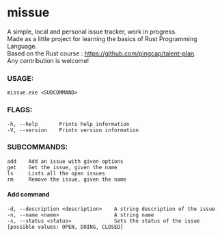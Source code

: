 # missue
A simple, local and personal issue tracker, work in progress.  
Made as a little project for learning the basics of Rust Programming Language.  
Based on the Rust course : https://github.com/pingcap/talent-plan.  
Any contribution is welcome!

### USAGE:  
    missue.exe <SUBCOMMAND>

### FLAGS:  
    -h, --help       Prints help information  
    -V, --version    Prints version information

### SUBCOMMANDS:
    add    Add an issue with given options
    get    Get the issue, given the name
    ls     Lists all the open issues
    rm     Remove the issue, given the name

#### Add command
    -d, --description <description>    A string description of the issue
    -n, --name <name>                  A string name
    -s, --status <status>              Sets the status of the issue [possible values: OPEN, DOING, CLOSED]